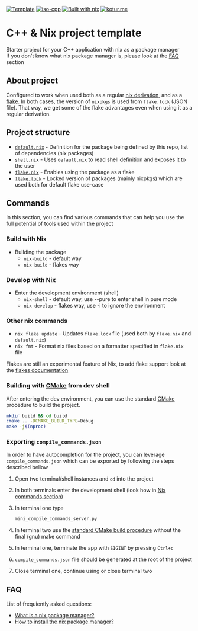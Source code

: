 [![Template](https://img.shields.io/badge/Template-lighblack/?color=gray&logo=github)](#)
[![iso-cpp](https://img.shields.io/badge/C++-blue.svg?style=flat&logo=c%2B%2B)](https://isocpp.org/)
[![Built with nix](https://img.shields.io/static/v1?logo=nixos&logoColor=white&label=&message=Built%20with%20Nix&color=41439a)](https://builtwithnix.org/)
[![kotur.me](https://img.shields.io/badge/Author-kotur.me-blue?style=flat)](https://kotur.me)

# C++ & Nix project template

Starter project for your C++ application with nix as a package manager  
If you don't know what nix package manager is, please look at the [FAQ](#faq) section

## About project

Configured to work when used both as a regular [nix derivation][doc-nix-derivation], and as a 
[flake][doc-nix-flake]. In both cases, the version of `nixpkgs` is used from `flake.lock` (JSON file). 
That way, we get some of the flake advantages even when using it as a regular derivation.

## Project structure

- [`default.nix`][file-default.nix] - Definition for the package being defined by this repo, list of dependencies (nix packages)
- [`shell.nix`][file-shell.nix] - Uses `default.nix` to read shell definition and exposes it to the user
- [`flake.nix`][file-flake.nix] - Enables using the package as a flake
- [`flake.lock`][file-flake.lock] - Locked version of packages (mainly nixpkgs) which are used both for default flake use-case

## Commands

In this section, you can find various commands that can help you use the full potential of tools used within the project

### Build with Nix

- Building the package
  - `nix-build` - default way
  - `nix build` - flakes way

### Develop with Nix

- Enter the development environment (shell)
  - `nix-shell` - default way, use --pure to enter shell in pure mode
  - `nix develop` - flakes way, use -i to ignore the environment

### Other nix commands

- `nix flake update` - Updates `flake.lock` file (used both by `flake.nix` and `default.nix`)
- `nix fmt` - Format nix files based on a formatter specified in `flake.nix` file

Flakes are still an experimental feature of Nix, to add flake support look at the [flakes documentation][doc-nix-flake]

### Building with [CMake][web-cmake] from dev shell

After entering the dev environment, you can use the standard [CMake][web-cmake] procedure to build the project. 

```sh
mkdir build && cd build
cmake .. -DCMAKE_BUILD_TYPE=Debug
make -j$(nproc)
```
  
### Exporting `compile_commands.json`

In order to have autocompletion for the project, you can leverage `compile_commands.json` which can be exported by
following the steps described bellow

1. Open two terminal/shell instances and `cd` into the project
2. In both terminals enter the development shell (look how in [Nix commands section](#nix-commands))
3. In terminal one type

   ```sh
   mini_compile_commands_server.py
   ```

4. In terminal two use the [standard CMake build procedure](#building-with-cmake-from-dev-shell)
without the final (gnu) make command
5. In terminal one, terminate the app with `SIGINT` by pressing `Ctrl+c`
6. `compile_commands.json` file should be generated at the root of the project
7. Close terminal one, continue using or close terminal two

## FAQ

List of frequiently asked questions:

- [What is a nix package manager?][doc-nix-manual]
- [How to install the nix package manager?][web-nix-install]

[doc-nix-manual]: https://nixos.org/manual/nix/stable/
[web-nix-install]: https://nixos.org/download.html#download-nix
[doc-nix-derivation]: https://nixos.org/manual/nix/stable/language/derivations.html
[doc-nix-flake]: https://nixos.wiki/wiki/Flakes
[file-default.nix]: ./default.nix
[file-shell.nix]: ./shell.nix
[file-flake.nix]: ./flake.nix
[file-flake.lock]: ./flake.lock
[web-cmake]: https://cmake.org/
[web-kotur.me]: https://kotur.me
